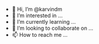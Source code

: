 - 👋 Hi, I’m @karvindm
- 👀 I’m interested in ...
- 🌱 I’m currently learning ...
- 💞️ I’m looking to collaborate on ...
- 📫 How to reach me ...

<!---
karvindm/karvindm is a ✨ special ✨ repository because its `README.md` (this file) appears on your GitHub profile.
You can click the Preview link to take a look at your changes.
--->
